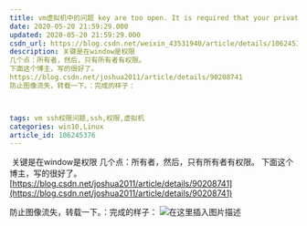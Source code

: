 ```yaml
---
title: vm虚拟机中的问题 key are too open. It is required that your private key files are NOT accessible by others.
date: 2020-05-20 21:59:29.000
updated: 2020-05-20 21:59:29.000
csdn_url: https://blog.csdn.net/weixin_43531940/article/details/106245376
description: 关键是在window是权限
几个点：所有者，然后，只有所有者有权限。
下面这个博主，写的很好了。
https://blog.csdn.net/joshua2011/article/details/90208741
防止图像流失，转载一下。：完成的样子：



tags: vm ssh权限问题,ssh,权限,虚拟机
categories: win10,Linux
article_id: 106245376
---
```

﻿
关键是在window是权限
几个点：所有者，然后，只有所有者有权限。
下面这个博主，写的很好了。
[https://blog.csdn.net/joshua2011/article/details/90208741](https://blog.csdn.net/joshua2011/article/details/90208741)

防止图像流失，转载一下。：完成的样子：
![在这里插入图片描述](http://img.yayi.site/csdn/20200520215756117.png-watermaskStyle)
